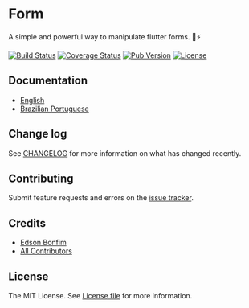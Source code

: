 # Form

A simple and powerful way to manipulate flutter forms. :rocket::zap:

[![Build Status](https://img.shields.io/travis/edsonbonfim/form?labelColor=333940)](https://travis-ci.org/edsonbonfim/form)
[![Coverage Status](https://img.shields.io/coveralls/github/edsonbonfim/form?labelColor=333940)](https://coveralls.io/github/edsonbonfim/form)
[![Pub Version](https://img.shields.io/pub/v/form?label=pub.dev&labelColor=333940)](https://pub.dev/packages/form)
[![License](https://img.shields.io/github/license/edsonbonfim/form?labelColor=333940)](https://github.com/edsonbonfim/form/blob/master/LICENSE.md)

## Documentation

  * [English](https://edsonbonfim.github.io/form/#/)
  * [Brazilian Portuguese](https://edsonbonfim.github.io/form/#/pt-br/)

## Change log

See [CHANGELOG](https://github.com/edsonbonfim/form/blob/master/CHANGELOG.md) for more information on what has changed recently.

## Contributing

Submit feature requests and errors on the [issue tracker](https://github.com/edsonbonfim/form/issues).

## Credits

- [Edson Bonfim](https://github.com/edsonbonfim)
- [All Contributors](https://github.com/edsonbonfim/form/graphs/contributors)

## License

The MIT License. See [License file](https://github.com/edsonbonfim/form/blob/master/LICENSE.md) for more information.
